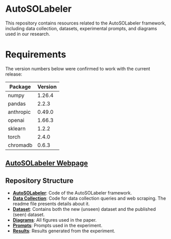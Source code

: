 # AutoSOLabeler

This repository contains resources related to the AutoSOLabeler framework, including data collection, datasets, experimental prompts, and diagrams used in our research.

# Requirements

The version numbers below were confirmed to work with the current release:

| Package    | Version   |
|------------|----------|
| numpy      | 1.26.4   |
| pandas     | 2.2.3    |
| anthropic  | 0.49.0   |
| openai     | 1.66.3   |
| sklearn    | 1.2.2    |
| torch      | 2.4.0    |
| chromadb   | 0.6.3    |

## [AutoSOLabeler Webpage](https://sites.google.com/view/autosolabeler)
## Repository Structure
- [**AutoSOLabeler**](./AutoSOLabeler): Code of the AutoSOLabeler framework. 
- [**Data Collection**](./Data%20Collection): Code for data collection queries and web scraping. The readme file presents details about it.
- [**Dataset**](./Dataset): Contains both the new (unseen) dataset and the published (seen) dataset.
- [**Diagrams**](./Diagrams): All figures used in the paper.
- [**Prompts**](./Prompts): Prompts used in the experiment.
- [**Results**](./Results): Results generated from the experiment.
